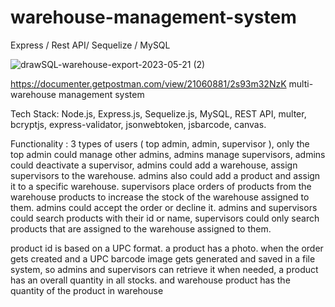 # warehouse-management-system
Express / Rest API/  Sequelize / MySQL

![drawSQL-warehouse-export-2023-05-21 (2)](https://github.com/mohamedelsayed15/warehouse-management-system/assets/105708066/92d2de43-b8d9-478f-88ca-5f06e733a377)

https://documenter.getpostman.com/view/21060881/2s93m32NzK
 multi-warehouse management system

Tech Stack: Node.js, Express.js, Sequelize.js, MySQL, REST API, multer, bcryptjs, express-validator, jsonwebtoken, jsbarcode, canvas.

Functionality :
3 types of users ( top admin, admin, supervisor ),
only the top admin could manage other admins, admins manage supervisors, admins could deactivate a supervisor, admins could add a warehouse, assign supervisors to the warehouse. admins also could add a product and assign it to a specific warehouse. supervisors place orders of products from the warehouse products to increase the stock of the warehouse assigned to them. admins could accept the order or decline it.
admins and supervisors could search products with their id or name, supervisors could only search products that are assigned to the warehouse assigned to them.

product id is based on a UPC format. a product has a photo. when the order gets created and a UPC barcode image gets generated and saved in a file system, so admins and supervisors can retrieve it when needed, a product has an overall quantity in all stocks. and warehouse product has the quantity of the product in warehouse


